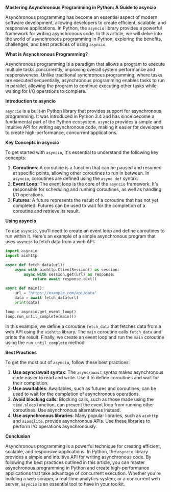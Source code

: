 **Mastering Asynchronous Programming in Python: A Guide to asyncio**

Asynchronous programming has become an essential aspect of modern software development, allowing developers to create efficient, scalable, and responsive applications. In Python, the `asyncio` library provides a powerful framework for writing asynchronous code. In this article, we will delve into the world of asynchronous programming in Python, exploring the benefits, challenges, and best practices of using `asyncio`.

**What is Asynchronous Programming?**

Asynchronous programming is a paradigm that allows a program to execute multiple tasks concurrently, improving overall system performance and responsiveness. Unlike traditional synchronous programming, where tasks are executed sequentially, asynchronous programming enables tasks to run in parallel, allowing the program to continue executing other tasks while waiting for I/O operations to complete.

**Introduction to asyncio**

`asyncio` is a built-in Python library that provides support for asynchronous programming. It was introduced in Python 3.4 and has since become a fundamental part of the Python ecosystem. `asyncio` provides a simple and intuitive API for writing asynchronous code, making it easier for developers to create high-performance, concurrent applications.

**Key Concepts in asyncio**

To get started with `asyncio`, it's essential to understand the following key concepts:

1. **Coroutines**: A coroutine is a function that can be paused and resumed at specific points, allowing other coroutines to run in between. In `asyncio`, coroutines are defined using the `async def` syntax.
2. **Event Loop**: The event loop is the core of the `asyncio` framework. It's responsible for scheduling and running coroutines, as well as handling I/O operations.
3. **Futures**: A future represents the result of a coroutine that has not yet completed. Futures can be used to wait for the completion of a coroutine and retrieve its result.

**Using asyncio**

To use `asyncio`, you'll need to create an event loop and define coroutines to run within it. Here's an example of a simple asynchronous program that uses `asyncio` to fetch data from a web API:
```python
import asyncio
import aiohttp

async def fetch_data(url):
    async with aiohttp.ClientSession() as session:
        async with session.get(url) as response:
            return await response.text()

async def main():
    url = "https://example.com/api/data"
    data = await fetch_data(url)
    print(data)

loop = asyncio.get_event_loop()
loop.run_until_complete(main())
```
In this example, we define a coroutine `fetch_data` that fetches data from a web API using the `aiohttp` library. The `main` coroutine calls `fetch_data` and prints the result. Finally, we create an event loop and run the `main` coroutine using the `run_until_complete` method.

**Best Practices**

To get the most out of `asyncio`, follow these best practices:

1. **Use async/await syntax**: The `async/await` syntax makes asynchronous code easier to read and write. Use it to define coroutines and wait for their completion.
2. **Use awaitables**: Awaitables, such as futures and coroutines, can be used to wait for the completion of asynchronous operations.
3. **Avoid blocking calls**: Blocking calls, such as those made using the `time.sleep` function, can prevent the event loop from running other coroutines. Use asynchronous alternatives instead.
4. **Use asynchronous libraries**: Many popular libraries, such as `aiohttp` and `aiosqlite`, provide asynchronous APIs. Use these libraries to perform I/O operations asynchronously.

**Conclusion**

Asynchronous programming is a powerful technique for creating efficient, scalable, and responsive applications. In Python, the `asyncio` library provides a simple and intuitive API for writing asynchronous code. By following the best practices outlined in this article, you can master asynchronous programming in Python and create high-performance applications that take advantage of concurrent execution. Whether you're building a web scraper, a real-time analytics system, or a concurrent web server, `asyncio` is an essential tool to have in your toolkit.
